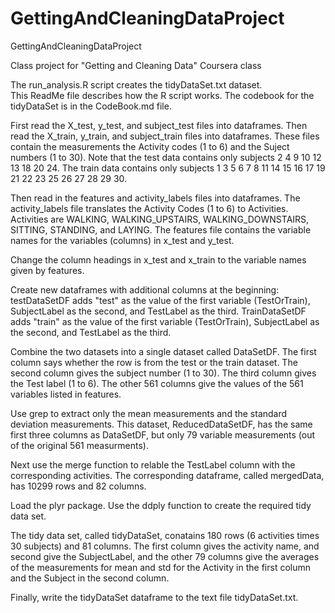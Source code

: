 GettingAndCleaningDataProject
=============================



GettingAndCleaningDataProject

Class project for "Getting and Cleaning Data" Coursera class


The run_analysis.R  script creates the tidyDataSet.txt  dataset.  
This ReadMe file describes how the R script works.
The codebook for the tidyDataSet is in the CodeBook.md file.


First read the X_test, y_test, and subject_test files into dataframes.
Then read the X_train, y_train, and subject_train files into dataframes.
These files contain the measurements the Activity codes (1 to 6) and the Suject numbers (1 to 30).
Note that the test data contains only subjects 2  4  9 10 12 13 18 20 24.
The train data contains only subjects 1  3  5  6  7  8 11 14 15 16 17 19 21 22 23 25 26 27 28 29 30.

Then read in the features and activity_labels files into dataframes.
The activity_labels file translates the Activity Codes (1 to 6) to Activities.
Activities are WALKING, WALKING_UPSTAIRS, WALKING_DOWNSTAIRS, SITTING, STANDING, and LAYING. 
The features file contains the variable names for the variables (columns) in x_test and y_test.


Change the column headings in x_test and x_train to the variable names given by features.


Create new dataframes with additional columns at the beginning:
testDataSetDF adds "test" as the value of the first variable (TestOrTrain), SubjectLabel as the second, and TestLabel as the third.
TrainDataSetDF adds "train" as the value of the first variable (TestOrTrain), SubjectLabel as the second, and TestLabel as the third.

Combine the two datasets into a single dataset called DataSetDF.
The first column says whether the row is from the test or the train dataset.
The second column gives the subject number (1 to 30).
The third column gives the Test label (1 to 6).
The other 561 columns give the values of the 561 variables listed in features.

Use grep to extract only the mean measurements and the standard deviation measurements.
This dataset, ReducedDataSetDF, has the same first three columns as DataSetDF, but
  only 79 variable measurements (out of the original 561 measurments).


Next use the merge function to relable the TestLabel column with the corresponding activities.
The corresponding dataframe, called mergedData, has 10299 rows and 82 columns.


Load the plyr package.
Use the ddply function to create the required tidy data set.

The tidy data set, called tidyDataSet, conatains 180 rows (6 activities times 30 subjects) and 81 columns.
The first column gives the activity name, and second give the SubjectLabel, and 
    the other 79 columns give the averages of the measurements for mean and std for the
    Activity in the first column and the Subject in the second column.

Finally, write the tidyDataSet dataframe to the text file tidyDataSet.txt.




